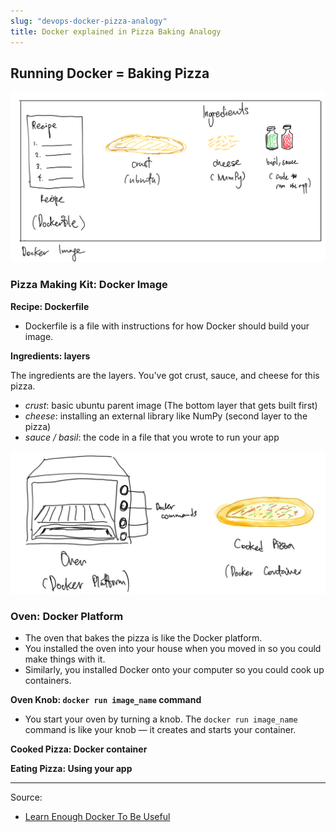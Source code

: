 ```yaml
---
slug: "devops-docker-pizza-analogy"
title: Docker explained in Pizza Baking Analogy
---
```


## Running Docker = Baking Pizza

![Types](/img/docker-illustration1.png)

### **Pizza Making Kit: Docker Image**

**Recipe: Dockerfile**

- Dockerfile is a file with instructions for how Docker should build your image.

**Ingredients: layers**

The ingredients are the layers. You’ve got crust, sauce, and cheese for this pizza.

- _crust_: basic ubuntu parent image (The bottom layer that gets built first)
- _cheese_: installing an external library like NumPy (second layer to the pizza)
- _sauce / basil_: the code in a file that you wrote to run your app

![Types](/img/docker-illustration2.jpeg)

### **Oven: Docker Platform**

- The oven that bakes the pizza is like the Docker platform.
- You installed the oven into your house when you moved in so you could make things with it.
- Similarly, you installed Docker onto your computer so you could cook up containers.

**Oven Knob: `docker run image_name` command**

- You start your oven by turning a knob. The `docker run image_name` command is like your knob — it creates and starts your container.

**Cooked Pizza: Docker container**

**Eating Pizza: Using your app**

---

Source:

- [Learn Enough Docker To Be Useful](https://towardsdatascience.com/learn-enough-docker-to-be-useful-b7ba70caeb4b)
